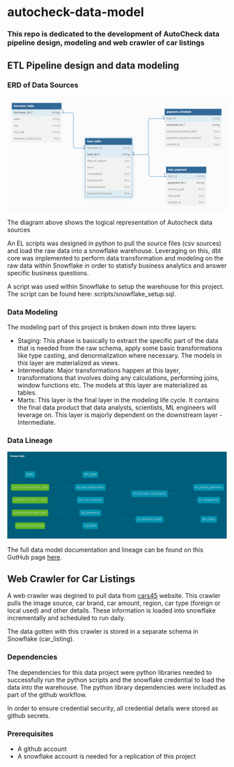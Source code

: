 # autocheck-data-model

### This repo is dedicated to the development of AutoCheck data pipeline design, modeling and web crawler of car listings

## ETL Pipeline design and data modeling

### **ERD of Data Sources**

![alt text](Docs/ERD.png)

The diagram above shows the logical representation of Autocheck data sources

An EL scripts was designed in python to pull the source files (csv sources) and load the raw data into a snowflake warehouse. Leveraging on this, dbt core was implemented to perform data transformation and modeling on the raw data within Snowflake in order to statisfy business analytics and answer specific business questions.

A script was used within Snowflake to setup the warehouse for this project. The script can be found here: scripts/snowflake_setup.sql.

### **Data Modeling**

The modeling part of this project is broken down into three layers:

- Staging: This phase is basically to extract the specific part of the data that is needed from the raw schema, apply some basic transformations like type casting, and denormalization where necessary. The models in this layer are materialized as views.
- Intermediate: Major transformations happen at this layer, transformations that involves doing any calculations, performing joins, window functions etc. The models at this layer are materialized as tables.
- Marts: This layer is the final layer in the modeling life cycle. It contains the final data product that data analysts, scientists, ML engineers will leverage on. This layer is majorly dependent on the downstream layer - Intermediate.

### **Data Lineage**

![alt text](Docs/data-lineage.png)

The full data model documentation and lineage can be found on this GutHub page [here](https://ability014.github.io/autochek-data-model/).

## Web Crawler for Car Listings

A web crawler was degined to pull data from [cars45](https://cars45.com) website. This crawler pulls the image source, car brand, car amount, region, car type (foreign or local used) and other details. These information is loaded into snowflake incrementally and scheduled to run daily.

The data gotten with this crawler is stored in a separate schema in Snowflake (car_listing).



### **Dependencies**

The dependencies for this data project were python libraries needed to successfully run the python scripts and the snowflake credential to load the data into the warehouse. The python library dependencies were included as part of the github workflow.

In order to ensure credential security, all credential details were stored as github secrets.

### Prerequisites

- A github account
- A snowflake account is needed for a replication of this project